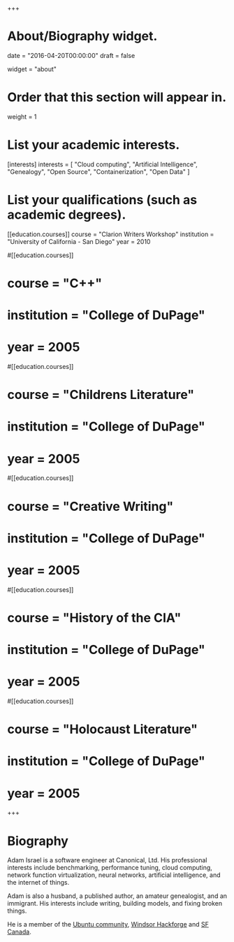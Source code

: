 +++
# About/Biography widget.

date = "2016-04-20T00:00:00"
draft = false

widget = "about"

# Order that this section will appear in.
weight = 1

# List your academic interests.
[interests]
  interests = [
    "Cloud computing",
    "Artificial Intelligence",
    "Genealogy",
    "Open Source",
    "Containerization",
    "Open Data"
  ]

# List your qualifications (such as academic degrees).
[[education.courses]]
  course = "Clarion Writers Workshop"
  institution = "University of California - San Diego"
  year = 2010

#[[education.courses]]
#  course = "C++"
#  institution = "College of DuPage"
#  year = 2005

#[[education.courses]]
#  course = "Childrens Literature"
#  institution = "College of DuPage"
#  year = 2005

#[[education.courses]]
#  course = "Creative Writing"
#  institution = "College of DuPage"
#  year = 2005      

#[[education.courses]]
#  course = "History of the CIA"
#  institution = "College of DuPage"
#  year = 2005

#[[education.courses]]
#  course = "Holocaust Literature"
#  institution = "College of DuPage"
#  year = 2005

+++

# Biography

Adam Israel is a software engineer at Canonical, Ltd. His professional interests include benchmarking, performance tuning, cloud computing, network function virtualization, neural networks, artificial intelligence, and the internet of things.

Adam is also a husband, a published author, an amateur genealogist, and an immigrant. His interests include writing, building models, and fixing broken things.

He is a member of the <a href="http://community.ubuntu.com/">Ubuntu community</a>, <a href="">Windsor Hackforge</a> and <a href="">SF Canada</a>.
